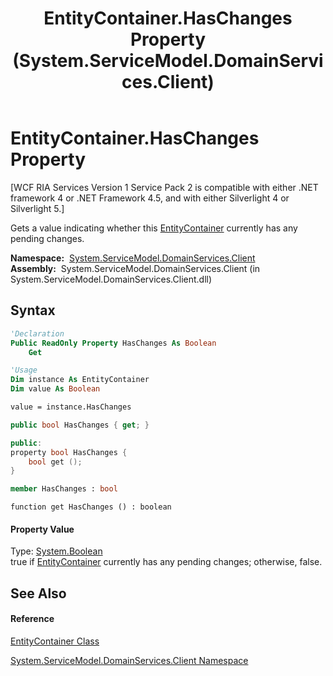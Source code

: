 ﻿---
title: EntityContainer.HasChanges Property  (System.ServiceModel.DomainServices.Client)
TOCTitle: HasChanges Property
ms:assetid: P:System.ServiceModel.DomainServices.Client.EntityContainer.HasChanges
ms:mtpsurl: https://msdn.microsoft.com/en-us/library/system.servicemodel.domainservices.client.entitycontainer.haschanges(v=VS.91)
ms:contentKeyID: 28755325
ms.date: 01/27/2012
mtps_version: v=VS.91
f1_keywords:
- System.ServiceModel.DomainServices.Client.EntityContainer.HasChanges
- System.ServiceModel.DomainServices.Client.EntityContainer.get_HasChanges
dev_langs:
- CSharp
- JScript
- VB
- FSharp
- c++
api_location:
- System.ServiceModel.DomainServices.Client.dll
api_name:
- System.ServiceModel.DomainServices.Client.EntityContainer.get_HasChanges
- System.ServiceModel.DomainServices.Client.EntityContainer.HasChanges
api_type:
- Managed
topic_type:
- apiref
- kbSyntax
product_family_name: VS
ROBOTS: INDEX,FOLLOW
---

# EntityContainer.HasChanges Property

\[WCF RIA Services Version 1 Service Pack 2 is compatible with either .NET framework 4 or .NET Framework 4.5, and with either Silverlight 4 or Silverlight 5.\]

Gets a value indicating whether this [EntityContainer](ff422965\(v=vs.91\).md) currently has any pending changes.

**Namespace:**  [System.ServiceModel.DomainServices.Client](ff422479\(v=vs.91\).md)  
**Assembly:**  System.ServiceModel.DomainServices.Client (in System.ServiceModel.DomainServices.Client.dll)

## Syntax

``` vb
'Declaration
Public ReadOnly Property HasChanges As Boolean
    Get
```

``` vb
'Usage
Dim instance As EntityContainer
Dim value As Boolean

value = instance.HasChanges
```

``` csharp
public bool HasChanges { get; }
```

``` c++
public:
property bool HasChanges {
    bool get ();
}
```

``` fsharp
member HasChanges : bool
```

``` jscript
function get HasChanges () : boolean
```

#### Property Value

Type: [System.Boolean](https://msdn.microsoft.com/en-us/library/a28wyd50)  
true if [EntityContainer](ff422965\(v=vs.91\).md) currently has any pending changes; otherwise, false.  
  

## See Also

#### Reference

[EntityContainer Class](ff422965\(v=vs.91\).md)

[System.ServiceModel.DomainServices.Client Namespace](ff422479\(v=vs.91\).md)

